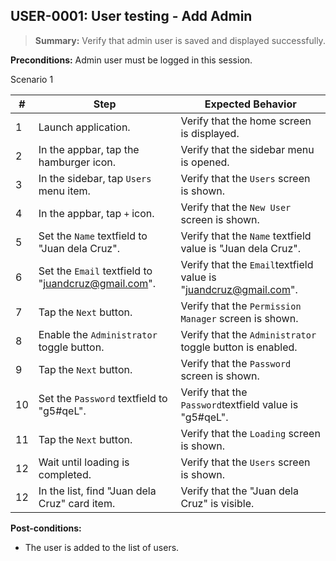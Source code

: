 ## **USER-0001:** User testing - Add Admin  

> **Summary:** Verify that admin user is saved and displayed successfully.  <br>

**Preconditions:** Admin user must be logged in this session.  

Scenario 1 

 | \# | Step | Expected Behavior | 
 |----|------|-------------------| 
 |  1 | Launch application.                                 | Verify that the home screen is displayed. | 
 |  2 | In the appbar, tap the hamburger icon.              | Verify that the sidebar menu is opened. |  
 |  3 | In the sidebar, tap `Users` menu item.              | Verify that the `Users` screen is shown. |  
 |  4 | In the appbar, tap `+` icon.                        | Verify that the `New User` screen is shown. |  
 |  5 | Set the `Name` textfield to "Juan dela Cruz".       | Verify that the `Name` textfield value is "Juan dela Cruz". |  
 |  6 | Set the `Email` textfield to "juandcruz@gmail.com". | Verify that the `Email`textfield value is "juandcruz@gmail.com". |  
 |  7 | Tap the `Next` button.                              | Verify that the `Permission Manager` screen is shown. |  
 |  8 | Enable the `Administrator` toggle button.           | Verify that the `Administrator` toggle button is enabled. |  
 |  9 | Tap the `Next` button.                              | Verify that the `Password` screen is shown. |  
 | 10 | Set the `Password` textfield to "g5#qeL".           | Verify that the `Password`textfield value is "g5#qeL". |
 | 11 | Tap the `Next` button.                              | Verify that the `Loading` screen is shown. |  
 | 12 | Wait until loading is completed.                    | Verify that the `Users` screen is shown. |  
 | 12 | In the list, find "Juan dela Cruz" card item.       | Verify that the "Juan dela Cruz" is visible. |

**Post-conditions:**  

 - The user is added to the list of users.
